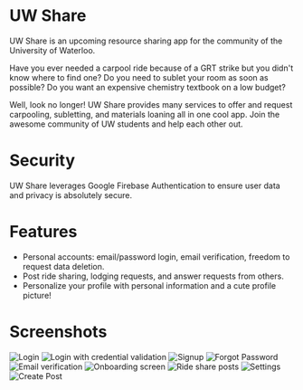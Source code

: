 # UW Share

UW Share is an upcoming resource sharing app for the community of the University of Waterloo.

Have you ever needed a carpool ride because of a GRT strike but you didn't know where to find one? Do you need to sublet your 
room as soon as possible? Do you want an expensive chemistry textbook on a low budget?

Well, look no longer! UW Share provides many services to offer and request carpooling, subletting, and materials loaning all in one cool app. Join the awesome community of UW students and help each other out.

# Security

UW Share leverages Google Firebase Authentication to ensure user data and privacy is absolutely secure. 

# Features

- Personal accounts: email/password login, email verification, freedom to request data deletion.
- Post ride sharing, lodging requests, and answer requests from others.
- Personalize your profile with personal information and a cute profile picture!

# Screenshots

![Login](https://github.com/j927chen/UW-Share/blob/master/README_images/login.png)
![Login with credential validation](https://github.com/j927chen/UW-Share/blob/master/README_images/login_with_error.png)
![Signup](https://github.com/j927chen/UW-Share/blob/master/README_images/sign_up.png)
![Forgot Password](https://github.com/j927chen/UW-Share/blob/master/README_images/forgot_password.png)
![Email verification](https://github.com/j927chen/UW-Share/blob/master/README_images/email_verification.png)
![Onboarding screen](https://github.com/j927chen/UW-Share/blob/master/README_images/onboarding.png)
![Ride share posts](https://github.com/j927chen/UW-Share/blob/master/README_images/ride_share.png)
![Settings](https://github.com/j927chen/UW-Share/blob/master/README_images/settings.png)
![Create Post](https://github.com/j927chen/UW-Share/blob/master/README_images/create_post.png)

